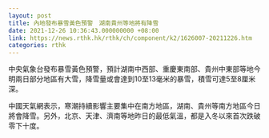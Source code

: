 ```yaml
---
layout: post
title: 內地發布暴雪黃色預警　湖南貴州等地將有降雪
date: 2021-12-26 10:36:43.000000000 +08:00
link: https://news.rthk.hk/rthk/ch/component/k2/1626007-20211226.htm
categories: rthk
---
```


中央氣象台發布暴雪黃色預警，預計湖南中西部、重慶東南部、貴州中東部等地今明兩日部分地區有大雪，降雪量或會達到10至13毫米的暴雪，積雪可達5至8厘米深。

中國天氣網表示，寒潮持續影響主要集中在南方地區，湖南、貴州等南方地區今日將會降雪。另外，北京、天津、濟南等地昨日的最低氣溫，都是入冬以來首次跌破零下十度。

